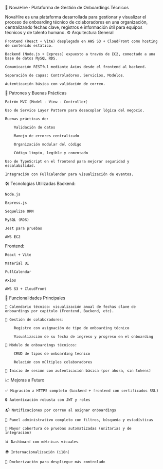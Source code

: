🧠 NovaHire · Plataforma de Gestión de Onboardings Técnicos

NovaHire es una plataforma desarrollada para gestionar y visualizar el proceso de onboarding técnico de colaboradores en una organización, centralizando fechas clave, registros e información útil para equipos técnicos y de talento humano.
⚙️ Arquitectura General

    Frontend (React + Vite) desplegado en AWS S3 + CloudFront como hosting de contenido estático.

    Backend (Node.js + Express) expuesto a través de EC2, conectado a una base de datos MySQL RDS.

    Comunicación RESTful mediante Axios desde el frontend al backend.

    Separación de capas: Controladores, Servicios, Modelos.

    Autenticación básica con validación de correo.

🧩 Patrones y Buenas Prácticas

    Patrón MVC (Model - View - Controller)

    Uso de Service Layer Pattern para desacoplar lógica del negocio.

    Buenas prácticas de:

        Validación de datos

        Manejo de errores centralizado

        Organización modular del código

        Código limpio, legible y comentado

    Uso de TypeScript en el frontend para mejorar seguridad y escalabilidad.

    Integración con FullCalendar para visualización de eventos.

🛠️ Tecnologías Utilizadas
Backend:

    Node.js

    Express.js

    Sequelize ORM

    MySQL (RDS)

    Jest para pruebas

    AWS EC2

Frontend:

    React + Vite

    Material UI

    FullCalendar

    Axios

    AWS S3 + CloudFront

🚀 Funcionalidades Principales

    📆 Calendario técnico: visualización anual de fechas clave de onboardings por capítulo (Frontend, Backend, etc).

    👤 Gestión de colaboradores:

        Registro con asignación de tipo de onboarding técnico

        Visualización de su fecha de ingreso y progreso en el onboarding

    🧠 Módulo de onboardings técnicos:

        CRUD de tipos de onboarding técnico

        Relación con múltiples colaboradores

    🔐 Inicio de sesión con autenticación básica (por ahora, sin tokens)

📈 Mejoras a Futuro

    ✅ Migración a HTTPS completo (backend + frontend con certificados SSL)

    🔒 Autenticación robusta con JWT y roles

    📬 Notificaciones por correo al asignar onboardings

    🏢 Panel administrativo completo con filtros, búsqueda y estadísticas

    🧪 Mayor cobertura de pruebas automatizadas (unitarias y de integración)

    📊 Dashboard con métricas visuales

    🌍 Internacionalización (i18n)

    🐳 Dockerización para despliegue más controlado

